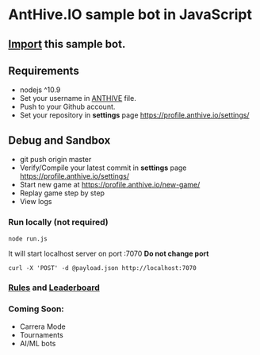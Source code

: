 # AntHive.IO sample bot in JavaScript

## [Import](https://github.com/new/import) this sample bot.

## Requirements
- nodejs ^10.9
- Set your username in [ANTHIVE](ANTHIVE) file.
- Push to your Github account.
- Set your repository in **settings** page https://profile.anthive.io/settings/

## Debug and Sandbox
- git push origin master
- Verify/Compile your latest commit in **settings** page https://profile.anthive.io/settings/
- Start new game at https://profile.anthive.io/new-game/
- Replay game step by step
- View logs

### Run locally (not required)
```
node run.js
```

It will start localhost server on port :7070 **Do not change port**

```
curl -X 'POST' -d @payload.json http://localhost:7070
```

### [Rules](https://anthive.io/rules/) and [Leaderboard](https://anthive.io/leaderboard/)

### Coming Soon:
- Carrera Mode
- Tournaments
- AI/ML bots
